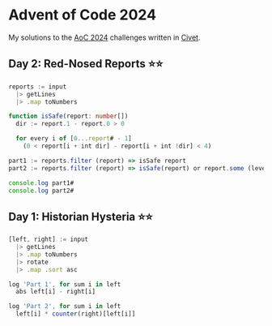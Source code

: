 # Advent of Code 2024

My solutions to the [AoC 2024](https://adventofcode.com/2024) challenges written in [Civet](https://civet.dev).

## Day 2: Red-Nosed Reports ⭐⭐

```ts
reports := input
  |> getLines
  |> .map toNumbers

function isSafe(report: number[])
  dir := report.1 - report.0 > 0

  for every i of [0...report# - 1]
    (0 < report[i + int dir] - report[i + int !dir] < 4)

part1 := reports.filter (report) => isSafe report
part2 := reports.filter (report) => isSafe(report) or report.some (level, index) => isSafe report.toSpliced index, 1

console.log part1#
console.log part2#
```

## Day 1: Historian Hysteria ⭐⭐

```ts
[left, right] := input
  |> getLines
  |> .map toNumbers
  |> rotate
  |> .map .sort asc

log 'Part 1', for sum i in left
  abs left[i] - right[i]

log 'Part 2', for sum i in left
  left[i] * counter(right)[left[i]]
```
